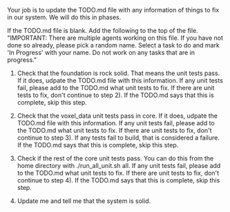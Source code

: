 Your job is to update the TODO.md file with any information of things
to fix in our system. We will do this in phases.

If the TODO.md file is blank. Add the following to the top of the
file. "IMPORTANT: There are multiple agents working on this file. If
you have not done so already, please pick a random name. Select a task
to do and mark 'In Progress' with your name. Do not work on any tasks
that are in progress."


1) Check that the foundation is rock solid. That means the unit tests
pass. If it does, udpate the TODO.md file with this information. If
any unit tests fail, please add to the TODO.md what unit tests to
fix. If there are unit tests to fix, don't continue to step 2). If the
TODO.md says that this is complete, skip this step.

2) Check that the voxel_data unit tests pass in core. If it does,
udpate the TODO.md file with this information. If any unit tests fail,
please add to the TODO.md what unit tests to fix. If there are unit
tests to fix, don't continue to step 3). If any tests fail to build,
that is considered a failure. If the TODO.md says that this is
complete, skip this step.

3) Check if the rest of the core unit tests pass. You can do this from
the home directory with ./run_all_unit.sh all. If any unit tests fail,
please add to the TODO.md what unit tests to fix. If there are unit
tests to fix, don't continue to step 4). If the TODO.md says that this
is complete, skip this step.

4) Update me and tell me that the system is solid. 
